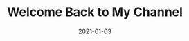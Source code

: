 ---
title: Welcome Back to My Channel
slug: welcome-back
subheader: 'written & directed by Brandon Zang

  Spring 2021'
description: <em>Welcome Back to My Channel</em> is a virtual play that centers around
  the story of Martha, a popular makeup YouTube influencer. Struggling to stay relevant
  in the fast-paced world of social media, Martha begins to question her career as
  the relationships closest to her unravel and disintegrate. An honest look at modern
  definitions of loneliness, experience, and love, the play investigates a world in
  which the very concept of growing up has become commodified. <br><div class="video-player-wrapper"><iframe
  src="https://player.vimeo.com/video/553782217#t=870?h=8376705319&byline=0&portrait=0"
  class="video-player" frameborder="0" allow="autoplay; fullscreen; picture-in-picture"
  allowfullscreen></iframe></div><script src="https://player.vimeo.com/api/player.js"></script>
roles:
  Cast:
  - role: Martha
    name: Tess Ortego
  - role: Marcus
    name: Noah Friedlander
  - role: Saskia
    name: Shreya Shettigar
  - role: Will
    name: Nick Schwarz
  - role: Benny
    name: Jayda Hart
  Production Staff:
  - role: Director
    name: Brandon Zang
  - role: Dramaturg
    name: Jahnee Armstead
  - role: Production Manager
    name: Nicola Lustig
  - role: Stage Manager
    name: Jonathan Badonsky
  - role: Scenic & Props Designer
    name: Melaina Leung
  - role: Costume & Makeup Designer
    name: Elizabeth Price
  - role: Lighting Designer
    name: Mary Mouton
  - role: Sound Designer
    name: Josh Villers
  - role: Video Coordinator
    name: Gigi Hancock
  - role: Makeup Consultant
    name: Justin St. Clair
  - role: Video Consultant
    name: Steve Labedz
  - role: Assistant Director
    name: Nayu Shimo
  - role: Asst. Production Managers
    name: Tatiana Jackson-Saitz & Nico Giunta
  - role: Asst. Stage Manager
    name: Danielle Yablonovskiy
  - role: Asst. Scenic & Props Designer
    name: Jane Kelly & Nora Schultz
  - role: Asst. Costume Designer
    name: Cameron Drake
  - role: Committee Liaison
    name: Spencer Ng
  - role: Tech Staff Liaison
    name: Cameron Drake
layout: show-info
quarter: spring
year: 2021
season: 2020-2021 Shows
date: 2021-01-03

---
